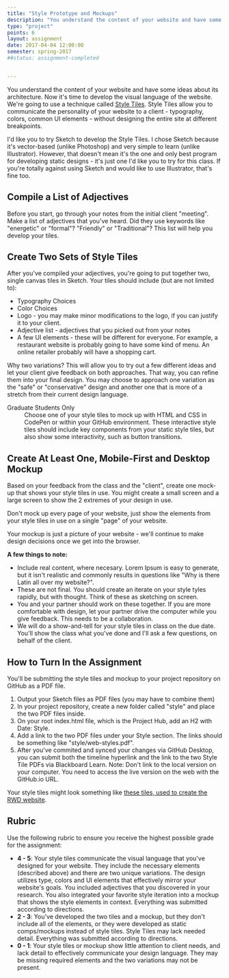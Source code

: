 ```yaml
---
title: "Style Prototype and Mockups"
description: "You understand the content of your website and have some ideas about its architecture.  Now it's time to develop the visual language of the website"
type: "project"
points: 6
layout: assignment
date: 2017-04-04 12:00:00
semester: spring-2017
##status: assignment-completed


---
```


You understand the content of your website and have some ideas about its architecture.  Now it's time to develop the visual language of the website.  We're going to use a technique called <a href="http://styletil.es">Style Tiles</a>.  Style Tiles allow you to communicate the personality of your website to a client - typography, colors, common UI elements - without designing the entire site at different breakpoints.  

I'd like you to try Sketch to develop the Style Tiles.  I chose Sketch because it's vector-based (unlike Photoshop) and very simple to learn (unlike Illustrator).  However, that doesn't mean it's the one and only best program for developing static designs - it's just one I'd like you to try for this class.  If you're totally against using Sketch and would like to use Illustrator, that's fine too.

## Compile a List of Adjectives

Before you start, go through your notes from the initial client "meeting".  Make a list of adjectives that you've heard.  Did they use keywords like "energetic" or "formal"?  "Friendly" or "Traditional"?  This list will help you develop your tiles.

## Create Two Sets of Style Tiles

After you've compiled your adjectives, you're going to put together two, single canvas tiles in Sketch.  Your tiles should include (but are not limited to):

* Typography Choices
* Color Choices
* Logo - you may make minor modifications to the logo, if you can justify it to your client.
* Adjective list - adjectives that you picked out from your notes
* A few UI elements - these will be different for everyone.  For example, a restaurant website is probably going to have some kind of menu.  An online retailer probably will have a shopping cart.

Why two variations?  This will allow you to try out a few different ideas and let your client give feedback on both approaches.  That way, you can refine them into your final design.  You may choose to approach one variation as the "safe" or "conservative" design and another one that is more of a stretch from their current design language.

<dl>
 <dt>Graduate Students Only</dt>
 <dd>Choose one of your style tiles to mock up with HTML and CSS in CodePen or within your GitHub environment.  These interactive style tiles should include key components from your static style tiles, but also show some interactivity, such as button transitions.</dd>
</dl>

## Create At Least One, Mobile-First and Desktop Mockup

Based on your feedback from the class and the "client", create one mock-up that shows your style tiles in use.  You might create a small screen and a large screen to show the 2 extremes of your design in use.  

Don't mock up every page of your website, just show the elements from your style tiles in use on a single "page" of your website.

Your mockup is just a picture of your website - we'll continue to make design decisions once we get into the browser.

**A few things to note:**

* Include real content, where necesary.  Lorem Ipsum is easy to generate, but it isn't realistic and commonly results in questions like "Why is there Latin all over my website?".
* These are not final.  You should create an iterate on your style tyles rapidly, but with thought.  Think of these as sketching on screen.
* You and your partner should work on these together.  If you are more comfortable with design, let your partner drive the computer while you give feedback.  This needs to be a collaboration.
* We will do a show-and-tell for your style tiles in class on the due date.  You'll show the class what you've done and I'll ask a few questions, on behalf of the client.

## How to Turn In the Assignment

You'll be submitting the style tiles and mockup to your project repository on GitHub as a PDF file.

1.  Output your Sketch files as PDF files (you may have to combine them)
2.  In your project repository, create a new folder called "style" and place the two PDF files inside.
2.  On your root index.html file, which is the Project Hub, add an H2 with Date: Style.
3.  Add a link to the two PDF files under your Style section.  The links should be something like "style/web-styles.pdf".
4.  After you've commited and synced your changes via GitHub Desktop, you can submit both the timeline hyperlink and the link to the two Style Tile PDFs via Blackboard Learn.  Note: Don't link to the local version on your computer.  You need to access the live version on the web with the GitHub.io URL.

Your style tiles might look something like <a href="http://rwdkent.com/files/RWD-Style-Tiles.pdf">these tiles, used to create the RWD website</a>.

## Rubric

Use the following rubric to ensure you receive the highest possible grade for the assignment:

* **4 - 5**: Your style tiles communicate the visual language that you've designed for your website.  They include the necessary elements (described above) and there are two unique variations.  The design utilizes type, colors and UI elements that effectively mirror your website's goals.  You included adjectives that you discovered in your research.  You also integrated your favorite style iteration into a mockup that shows the style elements in context.  Everything was submitted according to directions.
* **2 - 3**: You've developed the two tiles and a mockup, but they don't include all of the elements, or they were developed as static comps/mockups instead of style tiles.  Style Tiles may lack needed detail.  Everything was submitted according to directions.
* **0 - 1**: Your style tiles or mockup show little attention to client needs, and lack detail to effectively communicate your design language.  They may be missing required elements and the two variations may not be present.

